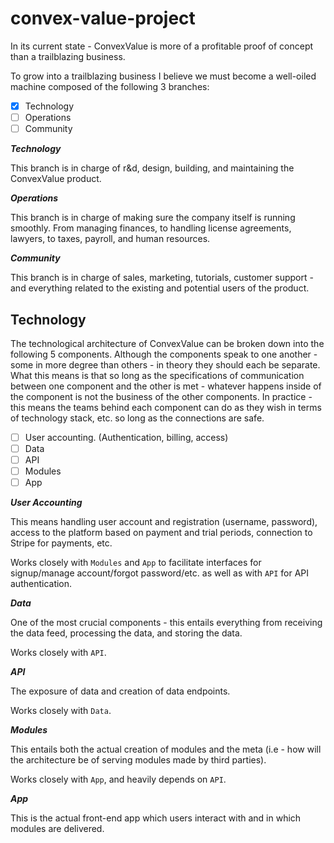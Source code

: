 # convex-value-project

In its current state - ConvexValue is more of a profitable proof of concept than a trailblazing business.

To grow into a trailblazing business I believe we must become a well-oiled machine composed of the following 3 branches:

 - [x] Technology
 - [ ] Operations
 - [ ] Community

***Technology***

This branch is in charge of r&d, design, building, and maintaining the ConvexValue product.

***Operations***

This branch is in charge of making sure the company itself is running smoothly. From managing finances, to handling license agreements, lawyers, to taxes, payroll, and human resources.

***Community***

This branch is in charge of sales, marketing, tutorials, customer support - and everything related to the existing and potential users of the product.


## Technology

The technological architecture of ConvexValue can be broken down into the following 5 components. Although the components speak to one another - some in more degree than others - in theory they should each be separate. What this means is that so long as the specifications of communication between one component and the other is met - whatever happens inside of the component is not the business of the other components. In practice - this means the teams behind each component can do as they wish in terms of technology stack, etc. so long as the connections are safe.

 - [ ] User accounting. (Authentication, billing, access)
 - [ ] Data
 - [ ] API
 - [ ] Modules
 - [ ] App

***User Accounting***

This means handling user account and registration (username, password), access to the platform based on payment and trial periods, connection to Stripe for payments, etc.

Works closely with `Modules` and `App` to facilitate interfaces for signup/manage account/forgot password/etc. as well as with `API` for API authentication.

***Data***

One of the most crucial components - this entails everything from receiving the data feed, processing the data, and storing the data.

Works closely with `API`.

***API***

The exposure of data and creation of data endpoints.

Works closely with `Data`.

***Modules***

This entails both the actual creation of modules and the meta (i.e - how will the architecture be of serving modules made by third parties).

Works closely with `App`, and heavily depends on `API`.

***App***

This is the actual front-end app which users interact with and in which modules are delivered.

